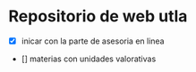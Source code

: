 # Repositorio de web utla

-   [x] inicar con la parte de asesoria en linea
-   [] materias con unidades valorativas

<!-- Raul Arevalo -->
